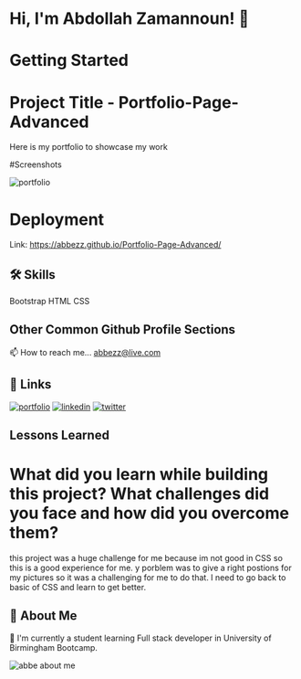 
# Hi, I'm Abdollah Zamannoun! 👋


# Getting Started

# Project Title - Portfolio-Page-Advanced

Here is my portfolio to showcase my work


#Screenshots

![portfolio](https://user-images.githubusercontent.com/94430401/157093871-39202761-ce85-4a31-ae86-f28e51816040.png)

# Deployment
Link: https://abbezz.github.io/Portfolio-Page-Advanced/


## 🛠 Skills
Bootstrap
HTML
CSS



## Other Common Github Profile Sections

📫 How to reach me... abbezz@live.com 

## 🔗 Links
[![portfolio](https://img.shields.io/badge/my_portfolio-000?style=for-the-badge&logo=ko-fi&logoColor=white)](https://abbezz.github.io/Portfolio-Page-Advanced/)
[![linkedin](https://img.shields.io/badge/linkedin-0A66C2?style=for-the-badge&logo=linkedin&logoColor=white)](https://www.linkedin.com/in/abdollah-zamannoun-943784226//)
[![twitter](https://img.shields.io/badge/twitter-1DA1F2?style=for-the-badge&logo=twitter&logoColor=white)](https://twitter.com/AZamannoun/)

## Lessons Learned

# What did you learn while building this project? What challenges did you face and how did you overcome them?  
 this project was a huge challenge for me because im not good in CSS so this is a good experience for me. y porblem  was to give a right postions for my pictures so it was a challenging for me to do that. I need to go back to basic of CSS and learn to get better.




## 🚀 About Me

🧠 I'm currently a student learning Full stack developer in University of Birmingham Bootcamp. 



![abbe about me](https://user-images.githubusercontent.com/94430401/153731226-2647f6fd-fb8c-438c-8c23-338d24a14550.png)



 


